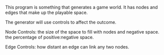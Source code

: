 This program is something that generates a game world.
It has nodes and edges that make up the playable space.

The generator will use controls to affect the outcome.

Node Controls:
    the size of the space to fill with nodes and negative space.
    the percentage of positive:negative space.

Edge Controls:
    how distant an edge can link any two nodes.
